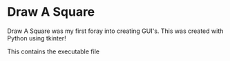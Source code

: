# Draw A Square
 Draw A Square was my first foray into creating GUI's.
 This was created with Python using tkinter!

 This contains the executable file
 
